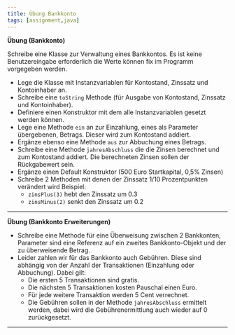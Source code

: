 ```yaml
---
title: Übung Bankkonto
tags: [assignment,java]
---
```


**Übung (Bankkonto)**

Schreibe eine Klasse zur Verwaltung eines Bankkontos. Es ist keine Benutzereingabe erforderlich die Werte können fix im Programm vorgegeben werden.

- Lege die Klasse mit Instanzvariablen für Kontostand, Zinssatz und Kontoinhaber an.
- Schreibe eine `toString` Methode (für Ausgabe von Kontostand, Zinssatz und Kontoinhaber).
- Definiere einen Konstruktor mit dem alle Instanzvariablen gesetzt werden können.
- Lege eine Methode `ein` an zur Einzahlung, eines als Parameter übergebenen, Betrags. Dieser wird zum Kontostand addiert.
- Ergänze ebenso eine Methode `aus` zur Abbuchung eines Betrags.
- Schreibe eine Methode `jahresAbschluss` die die Zinsen berechnet und zum Kontostand addiert. Die berechneten Zinsen sollen der Rückgabewert sein.
- Ergänze einen Default Konstruktor (500 Euro Startkapital, 0,5% Zinsen)
- Schreibe 2 Methoden mit denen der Zinssatz 1/10 Prozentpunkten verändert wird
  Beispiel: 
  - `zinsPlus(3)` hebt den Zinssatz um 0.3
  - `zinsMinus(2)` senkt den Zinssatz um 0.2



---

**Übung (Bankkonto Erweiterungen)**

- Schreibe eine Methode für eine Überweisung zwischen 2 Bankkonten, Parameter sind eine Referenz auf ein zweites Bankkonto-Objekt und der zu überweisende Betrag.
- Leider zahlen wir für das Bankkonto auch Gebühren. Diese sind abhängig von der Anzahl der Transaktionen (Einzahlung oder Abbuchung). Dabei gilt:
  - Die ersten 5 Transaktionen sind gratis.
  - Die nächsten 5 Transaktionen kosten Pauschal einen Euro.
  - Für jede weitere Transaktion werden 5 Cent verrechnet.
  - Die Gebühren sollen in der Methode `jahresAbschluss` ermittelt werden, dabei wird die Gebührenermittlung auch wieder auf 0 zurückgesetzt.

---



